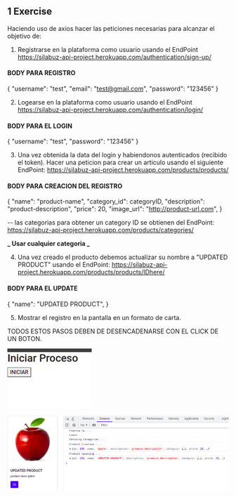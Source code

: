 ## 1 Exercise

Haciendo uso de axios hacer las peticiones necesarias para alcanzar el objetivo de:

1. Registrarse en la plataforma como usuario usando el EndPoint
   https://silabuz-api-project.herokuapp.com/authentication/sign-up/

#### BODY PARA REGISTRO

{
"username": "test",
"email": "test@gmail.com",
"password": "123456"
}

2. Logearse en la plataforma como usuario usando el EndPoint
   https://silabuz-api-project.herokuapp.com/authentication/login/

#### BODY PARA EL LOGIN

{
"username": "test",
"password": "123456"
}

3. Una vez obtenida la data del login y habiendonos autenticados (recibido el token). Hacer una peticion para crear un articulo usando el siguiente EndPoint:
   https://silabuz-api-project.herokuapp.com/products/products/

#### BODY PARA CREACION DEL REGISTRO

{
"name": "product-name",
"category_id": categoryID,
"description": "product-description",
"price": 20,
"image_url": "http://product-url.com",
}

-- las categorias para obtener un category ID se obtienen del EndPoint:
https://silabuz-api-project.herokuapp.com/products/categories/

**_ Usar cualquier categoria _**

4. Una vez creado el producto debemos actualizar su nombre a "UPDATED PRODUCT" usando el EndPoint:
   https://silabuz-api-project.herokuapp.com/products/products/IDhere/

#### BODY PARA EL UPDATE

{
"name": "UPDATED PRODUCT",
}

5. Mostrar el registro en la pantalla en un formato de carta.

TODOS ESTOS PASOS DEBEN DE DESENCADENARSE CON EL CLICK DE UN BOTON.

![](2022-01-17-23-13-08.png)

![](2022-01-17-23-15-06.png)

